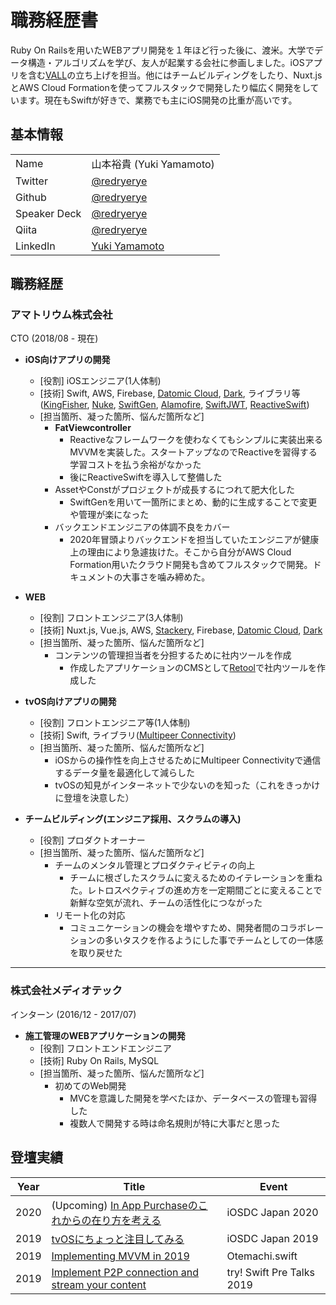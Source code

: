 # 職務経歴書
Ruby On Railsを用いたWEBアプリ開発を１年ほど行った後に、渡米。大学でデータ構造・アルゴリズムを学び、友人が起業する会社に参画しました。iOSアプリを含む[VALL](https://vall.app/)の立ち上げを担当。他にはチームビルディングをしたり、Nuxt.jsとAWS Cloud Formationを使ってフルスタックで開発したり幅広く開発をしています。現在もSwiftが好きで、業務でも主にiOS開発の比重が高いです。

## 基本情報
|||
|---|-----|
|Name|山本裕貴 (Yuki Yamamoto)|
|Twitter|[@redryerye](https://twitter.com/home)|
|Github|[@redryerye](https://github.com/redryerye)|
|Speaker Deck|[@redryerye](https://speakerdeck.com/redryerye)|
|Qiita|[@redryerye](https://qiita.com/redryerye)|
|LinkedIn|[Yuki Yamamoto](www.linkedin.com/in/iamyukiyamamoto)|

## 職務経歴

### アマトリウム株式会社

CTO (2018/08 - 現在)
- **iOS向けアプリの開発**
  - [役割] iOSエンジニア(1人体制)
  - [技術] Swift, AWS, Firebase, [Datomic Cloud](https://docs.datomic.com/cloud/index.html), [Dark](https://darklang.com/), ライブラリ等([KingFisher](https://github.com/onevcat/Kingfisher), [Nuke](https://github.com/kean/Nuke), [SwiftGen](https://github.com/SwiftGen/SwiftGen), [Alamofire](https://github.com/Alamofire/Alamofire), [SwiftJWT](https://github.com/IBM-Swift/Swift-JWT), [ReactiveSwift](https://github.com/ReactiveCocoa/ReactiveSwift))
  - [担当箇所、凝った箇所、悩んだ箇所など]
    - **FatViewcontroller**
      - Reactiveなフレームワークを使わなくてもシンプルに実装出来るMVVMを実装した。スタートアップなのでReactiveを習得する学習コストを払う余裕がなかった
      - 後にReactiveSwiftを導入して整備した
    - AssetやConstがプロジェクトが成長するにつれて肥大化した
      - SwiftGenを用いて一箇所にまとめ、動的に生成することで変更や管理が楽になった
    - バックエンドエンジニアの体調不良をカバー
      - 2020年冒頭よりバックエンドを担当していたエンジニアが健康上の理由により急遽抜けた。そこから自分がAWS Cloud Formation用いたクラウド開発も含めてフルスタックで開発。ドキュメントの大事さを噛み締めた。
    
- **WEB**
  - [役割] フロントエンジニア(3人体制)
  - [技術] Nuxt.js, Vue.js, AWS, [Stackery](https://www.stackery.io/), Firebase, [Datomic Cloud](https://docs.datomic.com/cloud/index.html), [Dark](https://darklang.com/)
  - [担当箇所、凝った箇所、悩んだ箇所など]
    - コンテンツの管理担当者を分担するために社内ツールを作成
      - 作成したアプリケーションのCMSとして[Retool](https://retool.com/)で社内ツールを作成した
    
- **tvOS向けアプリの開発**
  - [役割] フロントエンジニア等(1人体制)
  - [技術] Swift, ライブラリ([Multipeer Connectivity](https://developer.apple.com/documentation/multipeerconnectivity))
  - [担当箇所、凝った箇所、悩んだ箇所など]
    - iOSからの操作性を向上させるためにMultipeer Connectivityで通信するデータ量を最適化して減らした
    - tvOSの知見がインターネットで少ないのを知った（これをきっかけに登壇を決意した）
- **チームビルディング(エンジニア採用、スクラムの導入)**
  - [役割] プロダクトオーナー
  - [担当箇所、凝った箇所、悩んだ箇所など]
    - チームのメンタル管理とプロダクティビティの向上
      - チームに根ざしたスクラムに変えるためのイテレーションを重ねた。レトロスペクティブの進め方を一定期間ごとに変えることで新鮮な空気が流れ、チームの活性化につながった
    - リモート化の対応
      - コミュニケーションの機会を増やすため、開発者間のコラボレーションの多いタスクを作るようにした事でチームとしての一体感を取り戻せた
      


---

### 株式会社メディオテック

インターン (2016/12 - 2017/07)
- **施工管理のWEBアプリケーションの開発**
  - [役割] フロントエンドエンジニア
  - [技術] Ruby On Rails, MySQL
  - [担当箇所、凝った箇所、悩んだ箇所など]
    - 初めてのWeb開発
      - MVCを意識した開発を学べたほか、データベースの管理も習得した
      - 複数人で開発する時は命名規則が特に大事だと思った

## 登壇実績
|Year|Title|Event|
|--|--|--|
|2020|(Upcoming) [In App Purchaseのこれからの在り方を考える](https://fortee.jp/iosdc-japan-2020/proposal/36676fca-9823-4a22-a90b-8eb2e98f4b1a)|iOSDC Japan 2020|
|2019|[tvOSにちょっと注目してみる](https://speakerdeck.com/redryerye/tvosnitiyotutozhu-mu-sitemiru)|iOSDC Japan 2019|
|2019|[Implementing MVVM in 2019](https://speakerdeck.com/redryerye/implementing-mvvm-in-2019)|Otemachi.swift|
|2019|[Implement P2P connection and stream your content](https://speakerdeck.com/redryerye/implement-p2p-connection-and-stream-your-content)|try! Swift Pre Talks 2019|
